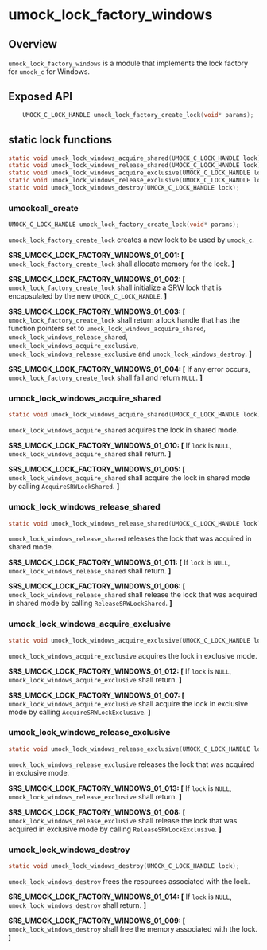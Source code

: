 # umock_lock_factory_windows

## Overview

`umock_lock_factory_windows` is a module that implements the lock factory for `umock_c` for Windows.

## Exposed API

```c
    UMOCK_C_LOCK_HANDLE umock_lock_factory_create_lock(void* params);
```

## static lock functions

```c
static void umock_lock_windows_acquire_shared(UMOCK_C_LOCK_HANDLE lock);
static void umock_lock_windows_release_shared(UMOCK_C_LOCK_HANDLE lock);
static void umock_lock_windows_acquire_exclusive(UMOCK_C_LOCK_HANDLE lock);
static void umock_lock_windows_release_exclusive(UMOCK_C_LOCK_HANDLE lock);
static void umock_lock_windows_destroy(UMOCK_C_LOCK_HANDLE lock);
```

### umockcall_create

```c
UMOCK_C_LOCK_HANDLE umock_lock_factory_create_lock(void* params);
```

`umock_lock_factory_create_lock` creates a new lock to be used by `umock_c`.

**SRS_UMOCK_LOCK_FACTORY_WINDOWS_01_001: [** `umock_lock_factory_create_lock` shall allocate memory for the lock. **]**

**SRS_UMOCK_LOCK_FACTORY_WINDOWS_01_002: [** `umock_lock_factory_create_lock` shall initialize a SRW lock that is encapsulated by the new `UMOCK_C_LOCK_HANDLE`. **]**

**SRS_UMOCK_LOCK_FACTORY_WINDOWS_01_003: [** `umock_lock_factory_create_lock` shall return a lock handle that has the function pointers set to `umock_lock_windows_acquire_shared`, `umock_lock_windows_release_shared`, `umock_lock_windows_acquire_exclusive`, `umock_lock_windows_release_exclusive` and `umock_lock_windows_destroy`. **]**

**SRS_UMOCK_LOCK_FACTORY_WINDOWS_01_004: [** If any error occurs, `umock_lock_factory_create_lock` shall fail and return `NULL`. **]**

### umock_lock_windows_acquire_shared

```c
static void umock_lock_windows_acquire_shared(UMOCK_C_LOCK_HANDLE lock);
```

`umock_lock_windows_acquire_shared` acquires the lock in shared mode.

**SRS_UMOCK_LOCK_FACTORY_WINDOWS_01_010: [** If `lock` is `NULL`, `umock_lock_windows_acquire_shared` shall return. **]**

**SRS_UMOCK_LOCK_FACTORY_WINDOWS_01_005: [** `umock_lock_windows_acquire_shared` shall acquire the lock in shared mode by calling `AcquireSRWLockShared`. **]**

### umock_lock_windows_release_shared

```c
static void umock_lock_windows_release_shared(UMOCK_C_LOCK_HANDLE lock);
```

`umock_lock_windows_release_shared` releases the lock that was acquired in shared mode.

**SRS_UMOCK_LOCK_FACTORY_WINDOWS_01_011: [** If `lock` is `NULL`, `umock_lock_windows_release_shared` shall return. **]**

**SRS_UMOCK_LOCK_FACTORY_WINDOWS_01_006: [** `umock_lock_windows_release_shared` shall release the lock that was acquired in shared mode by calling `ReleaseSRWLockShared`. **]**

### umock_lock_windows_acquire_exclusive

```c
static void umock_lock_windows_acquire_exclusive(UMOCK_C_LOCK_HANDLE lock);
```

`umock_lock_windows_acquire_exclusive` acquires the lock in exclusive mode.

**SRS_UMOCK_LOCK_FACTORY_WINDOWS_01_012: [** If `lock` is `NULL`, `umock_lock_windows_acquire_exclusive` shall return. **]**

**SRS_UMOCK_LOCK_FACTORY_WINDOWS_01_007: [** `umock_lock_windows_acquire_exclusive` shall acquire the lock in exclusive mode by calling `AcquireSRWLockExclusive`. **]**

### umock_lock_windows_release_exclusive

```c
static void umock_lock_windows_release_exclusive(UMOCK_C_LOCK_HANDLE lock);
```

`umock_lock_windows_release_exclusive` releases the lock that was acquired in exclusive mode.

**SRS_UMOCK_LOCK_FACTORY_WINDOWS_01_013: [** If `lock` is `NULL`, `umock_lock_windows_release_exclusive` shall return. **]**

**SRS_UMOCK_LOCK_FACTORY_WINDOWS_01_008: [** `umock_lock_windows_release_exclusive` shall release the lock that was acquired in exclusive mode by calling `ReleaseSRWLockExclusive`. **]**

### umock_lock_windows_destroy

```c
static void umock_lock_windows_destroy(UMOCK_C_LOCK_HANDLE lock);
```

`umock_lock_windows_destroy` frees the resources associated with the lock.

**SRS_UMOCK_LOCK_FACTORY_WINDOWS_01_014: [** If `lock` is `NULL`, `umock_lock_windows_destroy` shall return. **]**

**SRS_UMOCK_LOCK_FACTORY_WINDOWS_01_009: [** `umock_lock_windows_destroy` shall free the memory associated with the lock. **]**

